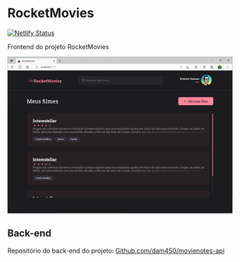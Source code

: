 # RocketMovies

[![Netlify Status](https://api.netlify.com/api/v1/badges/face6908-ec3d-4003-bbb1-bedcc38afb8b/deploy-status)](https://app.netlify.com/sites/rocketmovies-dam450/deploys)

Frontend do projeto RocketMovies

![preview](./.github/preview.png)

## Back-end

Repositório do back-end do projeto: [Github.com/dam450/movienotes-api](https://github.com/dam450/movienotes-api)
